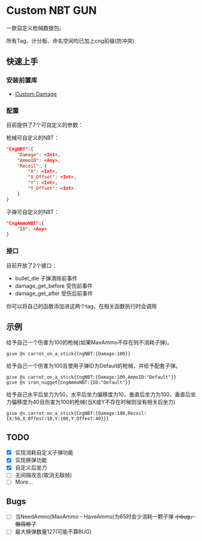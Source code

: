 # Custom NBT GUN
一款自定义枪械数据包。

所有Tag、计分板、命名空间均已加上cng前缀(防冲突)

## 快速上手

### 安装前置库

- [Custom Damage](https://www.mcmod.cn/class/8873.html)

### 配置

目前提供了7个可自定义的参数：

枪械可自定义的NBT：
```JSON
"CngNBT":{
    "Damage": <Int>,
    "AmmoID": <Any>,
    "Recoil": {
        "X": <Int>,
        "X_Offset": <Int>,
        "Y": <Int>,
        "Y_Offset": <Int>
    }
}
```

子弹可自定义的NBT：
```JSON
"CngAmmoNBT":{
    "ID": <Any>
}
```

### 接口

目前开放了2个接口：

- bullet_die 子弹清除前事件
- damage_get_before 受伤前事件
- damage_get_after 受伤后前事件

你可以将自己的函数添加进这两个tag，在相关函数执行时会调用

## 示例

给予自己一个伤害为100的枪械(如果MaxAmmo不存在则不消耗子弹)。

```MCFUNCTION
give @s carrot_on_a_stick{CngNBT:{Damage:100}}
```

给予自己一个伤害为100且使用子弹ID为Default的枪械，并给予配套子弹。

```MCFUNCTION
give @s carrot_on_a_stick{CngNBT:{Damage:100,AmmoID:"Default"}}
give @s iron_nugget{CngAmmoNBT:{ID:"Default"}}
```

给予自己水平后坐力为50，水平后坐力偏移度为10，垂直后坐力为100，垂直后坐力偏移度为40且伤害为100的枪械(当X或Y不存在时候则没有相关后坐力)

```MCFUNCTION
give @s carrot_on_a_stick{CngNBT:{Damage:100,Recoil:{X:50,X_Offest:10,Y:100,Y_Offest:40}}}
```

## TODO

- [x] 实现消耗自定义子弹功能
- [x] 实现换弹功能
- [x] 自定义后坐力
- [ ] 无间隔攻击(取消无敌帧)
- [ ] More...

## Bugs

- [ ] 当NeedAmmo(MaxAmmo - HaveAmmo)为65时会少消耗一颗子弹 ~~小bug，懒得修了~~
- [ ] 最大换弹数量127(可能不算BUG)